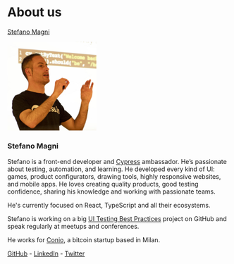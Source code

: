 # About us

[Stefano Magni](#stefano-magni)

<a href="#stefano-magni"><img src="../assets/images/about-us/stefano-magni.jpg" alt="Stefano Magni" style="max-width: 40%;"/></a>


### Stefano Magni

Stefano is a front-end developer and [Cypress](https://www.cypress.io) ambassador. He’s passionate about testing, automation, and learning. He developed every kind of UI: games, product configurators, drawing tools, highly responsive websites, and mobile apps. He loves creating quality products, good testing confidence, sharing his knowledge and working with passionate teams.

He's currently focused on React, TypeScript and all their ecosystems.

Stefano is working on a big [UI Testing Best Practices](https://github.com/NoriSte/ui-testing-best-practices) project on GitHub and speak regularly at meetups and conferences.

He works for [Conio](https://conio.com), a bitcoin startup based in Milan.

[GitHub](https://github.com/NoriSte) - [LinkedIn](https://www.linkedin.com/in/noriste/) - [Twitter](https://twitter.com/NoriSte)
